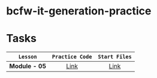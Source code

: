 # bcfw-it-generation-practice

# Tasks

|    `Lesson`     |                                        `Practice Code`                                        |                                               `Start Files`                                               |
| :-------------: | :-------------------------------------------------------------------------------------------: | :-------------------------------------------------------------------------------------------------------: |
| **Module - 05** | [Link](https://github.com/pavlo-sheremet-dev/bcfw-it-generation-practice-vite/tree/module-05) | [Link](https://github.com/pavlo-sheremet-dev/bcfw-it-generation-practice-vite/tree/module-05-start-files) |
